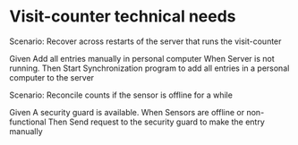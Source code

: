 # Visit-counter technical needs

Scenario: Recover across restarts of the server
that runs the visit-counter

  Given Add all entries manually in personal computer
  When Server is not running.
  Then Start Synchronization program to add all entries in a personal computer to the server

Scenario: Reconcile counts if the sensor is offline for a while

  Given A security guard is available.
  When Sensors are offline or non-functional
  Then Send request to the security guard to make the entry manually
